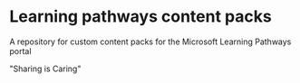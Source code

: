 # Learning pathways content packs

A repository for custom content packs for the Microsoft Learning Pathways portal

"Sharing is Caring"
